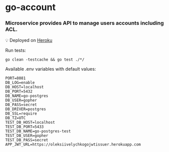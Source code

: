 # go-account

### Microservice provides API to manage users accounts including ACL.

💡 Deployed on <a href="https://oleksiivelychkogoaccount.herokuapp.com">Heroku</a>

Run tests:
```
go clean -testcache && go test ./*/
```

Available .env variables with default values:
```
PORT=8081
DB_LOG=enable
DB_HOST=localhost
DB_PORT=5432
DB_NAME=go-postgres
DB_USER=gopher
DB_PASS=secret
DB_DRIVER=postgres
DB_SSL=require
DB_TZ=UTC
TEST_DB_HOST=localhost
TEST_DB_PORT=5433
TEST_DB_NAME=go-postgres-test
TEST_DB_USER=gopher
TEST_DB_PASS=secret
APP_JWT_URL=https://oleksiivelychkogojwtissuer.herokuapp.com
```
